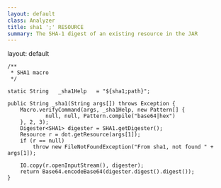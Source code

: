 ```yaml
---
layout: default
class: Analyzer
title: sha1 ';' RESOURCE
summary: The SHA-1 digest of an existing resource in the JAR
---
```

layout: default


	/**
	 * SHA1 macro
	 */

	static String	_sha1Help	= "${sha1;path}";

	public String _sha1(String args[]) throws Exception {
		Macro.verifyCommand(args, _sha1Help, new Pattern[] {
				null, null, Pattern.compile("base64|hex")
		}, 2, 3);
		Digester<SHA1> digester = SHA1.getDigester();
		Resource r = dot.getResource(args[1]);
		if (r == null)
			throw new FileNotFoundException("From sha1, not found " + args[1]);

		IO.copy(r.openInputStream(), digester);
		return Base64.encodeBase64(digester.digest().digest());
	}
